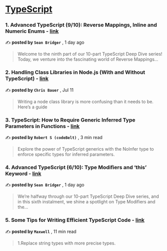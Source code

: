 
<h1><a href=https://medium.com/tag/typescript-tips/recommended target="_blank" rel="noopener noreferrer">TypeScript</a></h1>
<h3>1. Advanced TypeScript (9/10): Reverse Mappings, Inline and Numeric Enums - <a href=https://medium.com/@seanbridger/advanced-typescript-9-10-reverse-mappings-inline-and-numeric-enums-8a81e76e5815?source=tag_recommended_feed---------0-84----------typescript_tips----------81b05a90_13b0_4add_b635_dabf48b70f5a------- target="_blank" rel="noopener noreferrer">link</a></h3>

✍️ **posted by `Sean Bridger`** <date> , 1 day ago</date>

<blockquote>Welcome to the ninth part of our 10-part TypeScript Deep Dive series! Today, we venture into the fascinating world of Reverse Mappings…</blockquote>

<h3>2. Handling Class Libraries in Node.js (With and Without TypeScript) - <a href=https://medium.com/better-programming/handling-class-libraries-in-node-js-with-and-without-typescript-39b73b2186b6?source=tag_recommended_feed---------1-107----------typescript_tips----------81b05a90_13b0_4add_b635_dabf48b70f5a------- target="_blank" rel="noopener noreferrer">link</a></h3>

✍️ **posted by `Chris Bauer`** <date> , Jul 11</date>

<blockquote>Writing a node class library is more confusing than it needs to be. Here’s a guide</blockquote>

<h3>3. TypeScript: How to Require Generic Inferred Type Parameters in Functions - <a href=https://medium.com/javascript-in-plain-english/typescript-how-to-require-generic-inferred-type-parameters-in-functions-ed62bc325667?source=tag_recommended_feed---------2-85----------typescript_tips----------81b05a90_13b0_4add_b635_dabf48b70f5a------- target="_blank" rel="noopener noreferrer">link</a></h3>

✍️ **posted by `Robert S (codeBelt)`** <date> , 3 min read</date>

<blockquote>Explore the power of TypeScript generics with the NoInfer type to enforce specific types for inferred parameters.</blockquote>

<h3>4. Advanced TypeScript (6/10): Type Modifiers and ‘this’ Keyword - <a href=https://medium.com/@seanbridger/advanced-typescript-6-10-type-modifiers-and-this-keyword-408f1cd84dc7?source=tag_recommended_feed---------3-84----------typescript_tips----------81b05a90_13b0_4add_b635_dabf48b70f5a------- target="_blank" rel="noopener noreferrer">link</a></h3>

✍️ **posted by `Sean Bridger`** <date> , 1 day ago</date>

<blockquote>We’re halfway through our 10-part TypeScript Deep Dive series, and in this sixth instalment, we shine a spotlight on Type Modifiers and the…</blockquote>

<h3>5. Some Tips for Writing Efficient TypeScript Code - <a href=https://medium.com/javascript-in-plain-english/some-tips-for-writing-efficient-typescript-code-20e44c9c14a6?source=tag_recommended_feed---------4-85----------typescript_tips----------81b05a90_13b0_4add_b635_dabf48b70f5a------- target="_blank" rel="noopener noreferrer">link</a></h3>

✍️ **posted by `Maxwell`** <date> , 11 min read</date>

<blockquote>1.Replace string types with more precise types.</blockquote>

